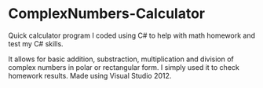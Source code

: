 # ComplexNumbers-Calculator
Quick calculator program I coded using C# to help with math homework and test my C# skills.

It allows for basic addition, substraction, multiplication and division of complex numbers in polar or rectangular form.
I simply used it to check homework results. Made using Visual Studio 2012.

